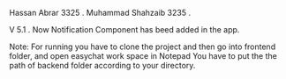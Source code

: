  Hassan Abrar 		3325 .
 Muhammad Shahzaib 	3235 .
 
 V 5.1  .
 Now Notification Component has beed added in the app.

Note: For running you have to clone the project and then go into frontend folder, and open easychat work space in Notepad
      You have to put the the path of backend folder according to your directory.	